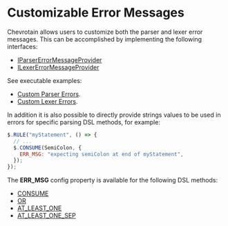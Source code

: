 # Customizable Error Messages

Chevrotain allows users to customize both the parser and lexer error messages.
This can be accomplished by implementing the following interfaces:

- [IParserErrorMessageProvider](https://chevrotain.io/documentation/11_0_1/interfaces/IParserErrorMessageProvider.html)
- [ILexerErrorMessageProvider](https://chevrotain.io/documentation/11_0_1/interfaces/ILexerErrorMessageProvider.html)

See executable examples:

- [Custom Parser Errors](https://github.com/chevrotain/chevrotain/blob/master/examples/parser/custom_errors/custom_errors.js).
- [Custom Lexer Errors](https://github.com/chevrotain/chevrotain/blob/master/examples/lexer/custom_errors/custom_errors.js).

In addition it is also possible to directly provide strings values to be used in errors
for specific parsing DSL methods, for example:

```javascript
$.RULE("myStatement", () => {
  // ...
  $.CONSUME(SemiColon, {
    ERR_MSG: "expecting semiColon at end of myStatement",
  });
});
```

The **ERR_MSG** config property is available for the following DSL methods:

- [CONSUME](https://chevrotain.io/documentation/11_0_1/classes/CstParser.html#CONSUME)
- [OR](https://chevrotain.io/documentation/11_0_1/classes/CstParser.html#OR)
- [AT_LEAST_ONE](https://chevrotain.io/documentation/11_0_1/classes/CstParser.html#AT_LEAST_ONE)
- [AT_LEAST_ONE_SEP](https://chevrotain.io/documentation/11_0_1/classes/CstParser.html#AT_LEAST_ONE_SEP)
